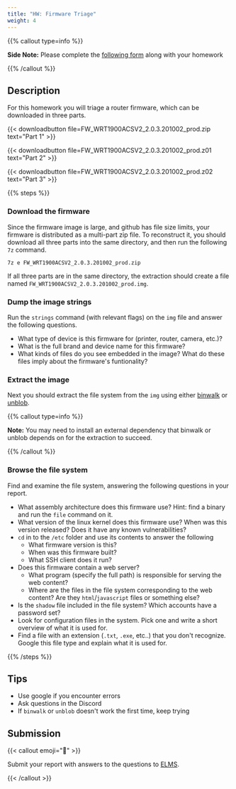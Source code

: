 ```yaml
---
title: "HW: Firmware Triage"
weight: 4
---
```


{{% callout type=info %}}

**Side Note:** Please complete the
[following form](https://forms.gle/GDu6BRePhmKpoypw5) along with your homework

{{% /callout %}}

## Description

For this homework you will triage a router firmware, which can be downloaded in
three parts.

{{< downloadbutton file=FW_WRT1900ACSV2_2.0.3.201002_prod.zip text="Part 1" >}}

{{< downloadbutton file=FW_WRT1900ACSV2_2.0.3.201002_prod.z01 text="Part 2" >}}

{{< downloadbutton file=FW_WRT1900ACSV2_2.0.3.201002_prod.z02 text="Part 3" >}}

{{% steps %}}

### Download the firmware

Since the firmware image is large, and github has file size limits, your
firmware is distributed as a multi-part zip file. To reconstruct it, you should
download all three parts into the same directory, and then run the following
`7z` command.

```
7z e FW_WRT1900ACSV2_2.0.3.201002_prod.zip
```

If all three parts are in the same directory, the extraction should create a
file named `FW_WRT1900ACSV2_2.0.3.201002_prod.img`.

### Dump the image strings

Run the `strings` command (with relevant flags) on the `img` file and answer the
following questions.

- What type of device is this firmware for (printer, router, camera, etc.)?
- What is the full brand and device name for this firmware?
- What kinds of files do you see embedded in the image? What do these files
  imply about the firmware's funtionality?

### Extract the image

Next you should extract the file system from the `img` using either
[binwalk](https://github.com/ReFirmLabs/binwalk) or
[unblob](https://unblob.org/installation/).

{{% callout type=info %}}

**Note:** You may need to install an external dependency that binwalk or unblob
depends on for the extraction to succeed.

{{% /callout %}}

### Browse the file system

Find and examine the file system, answering the following questions in your
report.

- What assembly architecture does this firmware use? Hint: find a binary and run
  the `file` command on it.
- What version of the linux kernel does this firmware use? When was this version
  released? Does it have any known vulnerabilities?
- `cd` in to the `/etc` folder and use its contents to answer the following
  - What firmware version is this?
  - When was this firmware built?
  - What SSH client does it run?
- Does this firmware contain a web server?
  - What program (specify the full path) is responsible for serving the web
    content?
  - Where are the files in the file system corresponding to the web content? Are
    they `html`/`javascript` files or something else?
- Is the `shadow` file included in the file system? Which accounts have a
  password set?
- Look for configuration files in the system. Pick one and write a short
  overview of what it is used for.
- Find a file with an extension (`.txt`, `.exe`, etc..) that you don't
  recognize. Google this file type and explain what it is used for.

{{% /steps %}}

## Tips

- Use google if you encounter errors
- Ask questions in the Discord
- If `binwalk` or `unblob` doesn't work the first time, keep trying

## Submission

{{< callout emoji="📝" >}}

Submit your report with answers to the questions to
[ELMS](https://umd.instructure.com/courses/1374508/assignments).

{{< /callout >}}
